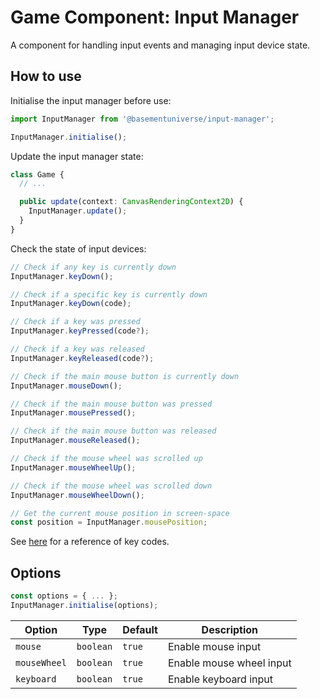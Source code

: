 # Game Component: Input Manager

A component for handling input events and managing input device state.

## How to use

Initialise the input manager before use:

```ts
import InputManager from '@basementuniverse/input-manager';

InputManager.initialise();
```

Update the input manager state:

```ts
class Game {
  // ...

  public update(context: CanvasRenderingContext2D) {
    InputManager.update();
  }
}
```

Check the state of input devices:

```ts
// Check if any key is currently down
InputManager.keyDown();

// Check if a specific key is currently down
InputManager.keyDown(code);

// Check if a key was pressed
InputManager.keyPressed(code?);

// Check if a key was released
InputManager.keyReleased(code?);

// Check if the main mouse button is currently down
InputManager.mouseDown();

// Check if the main mouse button was pressed
InputManager.mousePressed();

// Check if the main mouse button was released
InputManager.mouseReleased();

// Check if the mouse wheel was scrolled up
InputManager.mouseWheelUp();

// Check if the mouse wheel was scrolled down
InputManager.mouseWheelDown();

// Get the current mouse position in screen-space
const position = InputManager.mousePosition;
```

See [here](https://developer.mozilla.org/en-US/docs/Web/API/KeyboardEvent/code) for a reference of key codes.

## Options

```ts
const options = { ... };
InputManager.initialise(options);
```

| Option | Type | Default | Description |
| --- | --- | --- | --- |
| `mouse` | `boolean` | `true` | Enable mouse input |
| `mouseWheel` | `boolean` | `true` | Enable mouse wheel input |
| `keyboard` | `boolean` | `true` | Enable keyboard input |
